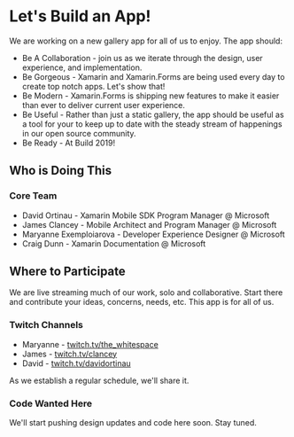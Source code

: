 # Let's Build an App!

We are working on a new gallery app for all of us to enjoy. The app should:

* Be A Collaboration - join us as we iterate through the design, user experience, and implementation.
* Be Gorgeous - Xamarin and Xamarin.Forms are being used every day to create top notch apps. Let's show that!
* Be Modern - Xamarin.Forms is shipping new features to make it easier than ever to deliver current user experience.
* Be Useful - Rather than just a static gallery, the app should be useful as a tool for your to keep up to date with the steady stream of happenings in our open source community.
* Be Ready - At Build 2019!

## Who is Doing This

### Core Team

* David Ortinau - Xamarin Mobile SDK Program Manager @ Microsoft
* James Clancey - Mobile Architect and Program Manager @ Microsoft
* Maryanne Exemploiarova - Developer Experience Designer @ Microsoft
* Craig Dunn - Xamarin Documentation @ Microsoft

## Where to Participate

We are live streaming much of our work, solo and collaborative. Start there and contribute your ideas, concerns, needs, etc. This app is for all of us.

### Twitch Channels

* Maryanne - [twitch.tv/the_whitespace](https://twitch.tv/the_whitespace)
* James - [twitch.tv/clancey](https://twitch.tv/clancey)
* David - [twitch.tv/davidortinau](https://twitch.tv/davidortinau)

As we establish a regular schedule, we'll share it.

### Code Wanted Here

We'll start pushing design updates and code here soon. Stay tuned.
